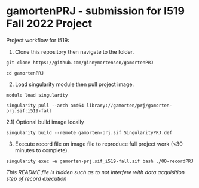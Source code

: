 # gamortenPRJ - submission for I519 Fall 2022 Project

Project workflow for I519:

1) Clone this repository then navigate to the folder.
 
`git clone https://github.com/ginnymortensen/gamortenPRJ`

`cd gamortenPRJ`

2) Load singularity module then pull project image.

`module load singularity`

`singularity pull --arch amd64 library://gamorten/prj/gamorten-prj.sif:i519-fall`

2.1) Optional build image locally

`singularity build --remote gamorten-prj.sif SingularityPRJ.def`

3) Execute record file on image file to reproduce full project work (<30 minutes to complete).

`singularity exec -e gamorten-prj.sif_i519-fall.sif bash ./00-recordPRJ`

*This README file is hidden such as to not interfere with data acquisition step of record execution*

